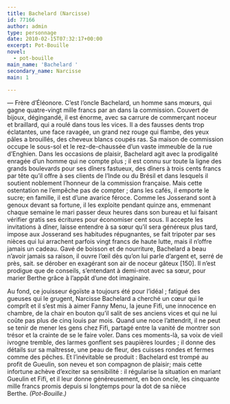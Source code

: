 ```yaml
---
title: Bachelard (Narcisse)
id: 77166
author: admin
type: personnage
date: 2010-02-15T07:32:17+00:00
excerpt: Pot-Bouille
novel:
  - pot-bouille
main_name: 'Bachelard '
secondary_name: Narcisse
main: 1

---
```

— Frère d&rsquo;Éléonore. C&rsquo;est l&rsquo;oncle Bachelard, un homme sans mœurs, qui gagne quatre-vingt mille francs par an dans la commission. Couvert de bijoux, dégingandé, il est énorme, avec sa carrure de commerçant noceur et braillard, qui a roulé dans tous les vices. Il a des fausses dents trop éclatantes, une face ravagée, un grand nez rouge qui flambe, des yeux pâles a brouillés, des cheveux blancs coupés ras. Sa maison de commission occupe le sous-sol et le rez-de-chaussée d&rsquo;un vaste immeuble de la rue d&rsquo;Enghien. Dans les occasions de plaisir, Bachelard agit avec la prodigalité enragée d&rsquo;un homme qui ne compte plus ; il est connu sur toute la ligne des grands boulevards pour ses dîners fastueux, des dîners à trois cents francs par tête qu&rsquo;il offre à ses clients de l&rsquo;Inde ou du Brésil et dans lesquels il soutient noblement l&rsquo;honneur de la commission française. Mais cette ostentation ne l&rsquo;empêche pas de compter ; dans les cafés, il emporte le sucre; en famille, il est d&rsquo;une avarice féroce. Comme les Josserand sont à genoux devant sa fortune, il les exploite pendant quinze ans, emmenant chaque semaine le mari passer deux heures dans son bureau et lui faisant vérifier gratis ses écritures pour économiser cent sous. Il accepte les invitations à dîner, laisse entendre à sa sœur qu&rsquo;il sera généreux plus tard, impose aux Josserand ses habitudes répugnantes, se fait tripoter par ses nièces qui lui arrachent parfois vingt francs de haute lutte, mais il n&rsquo;offre jamais un cadeau. Gavé de boisson et de nourriture, Bachelard a beau n&rsquo;avoir jamais sa raison, il ouvre l&rsquo;œil dès qu&rsquo;on lui parle d&rsquo;argent et, serré de près, sait. se dérober en exagérant son air de noceur gâteux [150]. Il n&rsquo;est prodigue que de conseils, s&rsquo;entendant à demi-mot avec sa sœur, pour marier Berthe grâce à l&rsquo;appât d&rsquo;une dot imaginaire.

Au fond, ce jouisseur égoïste a toujours été pour l&rsquo;idéal ; fatigué des gueuses qui le grugent, Narcisse Bachelard a cherché un cœur qui le comprît et il s&rsquo;est mis à aimer Fanny Menu, la jeune Fifi, une innocence en chambre, de la chair en bouton qu&rsquo;il salit de ses anciens vices et qui ne lui coûte pas plus de cinq louis par mois. Quand une noce l&rsquo;attendrit, il ne peut se tenir de mener les gens chez Fifi, partagé entre la vanité de montrer son trésor et la crainte de se le faire voler. Dans ces moments-là, sa voix de vieil ivrogne tremble, des larmes gonflent ses paupières lourdes ; il donne des détails sur sa maîtresse, une peau de fleur, des cuisses rondes et fermes comme des pêches. Et l&rsquo;inévitable se produit : Bachelard est trompé au profit de Gueulin, son neveu et son compagnon de plaisir; mais cette infortune achève d&rsquo;exciter sa sensibilité : il régularise la situation en mariant Gueulin et Fifi, et il leur donne généreusement, en bon oncle, les cinquante mille francs promis depuis si longtemps pour la dot de sa nièce Berthe. _(Pot-Bouille.)_